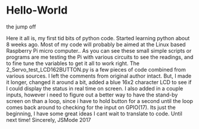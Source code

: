 # Hello-World
the jump off

Here it all is, my first tid bits of python code.  Started learning python about 8 weeks ago.  Most of my code will probably be aimed at the Linux based Raspberry Pi micro computer.. As you can see these small simple scripts or programs are me testing the Pi with various circuits to see the readings, and to fine tune the variables to get it all to work right.  The 2_Servo_test_LCD162BUTTON.py is a few pieces of code combined from various sources.  I left the comments from original author intact. But,  I made it longer, changed it around a bit, added a blue 16x2 character LCD to see if I could display the status in real time on screen.  I also added in a couple inputs, however i need to figure out a better way to have the stand-by screen on than a loop, since i have to hold button for a second until the loop comes back around to checking for the input on GPIO(17).  Its just the beginning, I have some great ideas I cant wait to translate to code.  Until next time!
                      Sincerely,
                                 JSMode
                                  2017  
                                  
